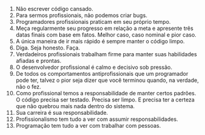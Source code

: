 1. Não escrever código cansado.
2. Para sermos profissionais, não podemos criar bugs.
3. Programadores profissionais praticam em seu próprio tempo.
4. Meça regularmente seu progresso em relação a meta e apresente três datas finais com base em fatos.
Melhor caso, caso nominal e pior caso. 
5. A única maneira de ir mais rápido é sempre manter o código limpo.
6. Diga. Seja honesto. Faça.
7. Verdadeiros profissionais trabalham firme para manter suas habilidades afiadas e prontas.
8. O desenvolvedor profissional é calmo e decisivo sob pressão.
9. De todos os comportamentos antiprofissionais que um programador pode ter, talvez o pior seja dizer que você terminou quando, na verdade, não o fez.
10. Como profissional temos a responsabilidade de manter certos padrões. O código precisa ser testado. Precisa ser limpo. E precisa ter a certeza que não quebrou mais nada dentro do sistema.
11. Sua carreira é sua responsabilidade.
12. Profissionalismo tem tudo a ver com assumir responsabilidades.
13. Programação tem tudo a ver com trabalhar com pessoas.